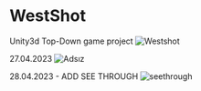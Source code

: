 # WestShot
Unity3d Top-Down game project
![Westshot](https://user-images.githubusercontent.com/96499753/233746841-e6eac183-b2cc-42b1-845f-d5d0523c0095.png)

27.04.2023
![Adsız](https://user-images.githubusercontent.com/96499753/234886190-5bbef529-45d9-44b4-8299-1bf87d0f0a38.png)

28.04.2023 - ADD SEE THROUGH
![seethrough](https://user-images.githubusercontent.com/96499753/235233657-783f84ef-be77-4b67-9334-fa5893929874.png)
